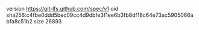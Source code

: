 version https://git-lfs.github.com/spec/v1
oid sha256:c4fbe0ddd5bec09cc4d9dbfe3f1ee6b3fb8df18c64e73ac5905066abfa8c51b2
size 26893
